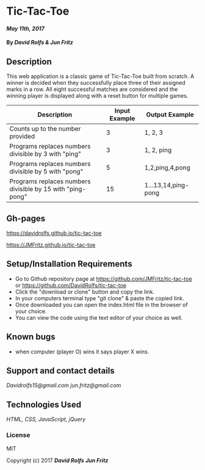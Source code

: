 # Tic-Tac-Toe

####  _May 11th, 2017_

#### By _**David Rolfs & Jun Fritz**_

## Description
This web application is a classic game of Tic-Tac-Toe built from scratch.  A winner is decided when they successfully place three of their assigned marks in a row.  All eight successful matches are considered and the winning player is displayed along with a reset button for multiple games.  


| Description  | Input Example | Output Example |
| ------------- | ------------- | ------------- |
| Counts up to the number provided | 3 | 1, 2, 3 |
| Programs replaces numbers divisible by 3 with "ping" | 3 | 1, 2, ping |
| Programs replaces numbers divisible by 5 with "pong" | 5 | 1,2,ping,4,pong |
| Programs replaces numbers divisible by 15 with "ping-pong" | 15 | 1...13,14,ping-pong |

## Gh-pages
https://davidrolfs.github.io/tic-tac-toe

https://JMFritz.github.io/tic-tac-toe


## Setup/Installation Requirements

* Go to Github repository page at https://github.com/JMFritz/tic-tac-toe or https://github.com/DavidRolfs/tic-tac-toe
* Click the "download or clone" button and copy the link.
* In your computers terminal type "git clone" & paste the copied link.
* Once downloaded you can open the index.html file in the browser of your choice.
* You can view the code using the text editor of your choice as well.


## Known bugs
* when computer (player O) wins it says player X wins.


## Support and contact details

_Davidrolfs15@gmail.com_ _jun.fritz@gmail.com_

## Technologies Used

_HTML, CSS, JavaScript, jQuery_

### License

MIT

Copyright (c) 2017 **_David Rolfs_** **_Jun Fritz_**
